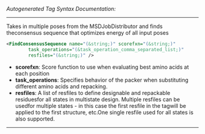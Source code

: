<!-- THIS IS AN AUTOGENERATED FILE: Don't edit it directly, instead change the schema definition in the code itself. -->

_Autogenerated Tag Syntax Documentation:_

---
Takes in multiple poses from the MSDJobDistributor and finds theconsensus sequence that optimizes energy of all input poses

```xml
<FindConsensusSequence name="(&string;)" scorefxn="(&string;)"
        task_operations="(&task_operation_comma_separated_list;)"
        resfiles="(&string;)" />
```

-   **scorefxn**: Score function to use when evaluating best amino acids at each position
-   **task_operations**: Specifies behavior of the packer when substituting different amino acids and repacking.
-   **resfiles**: A list of resfiles to define designable and repackable residuesfor all states in multistate design. Multiple resfiles can be usedfor multiple states - in this case the first resfile in the tagwill be applied to the first structure, etc.One single resfile used for all states is also supported.

---
